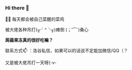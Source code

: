 ### Hi there 👋

👨‍💻 每天都会被自己菜醒的菜鸡

被大佬各种吊打(╥╯^╰╥)瘫倒 (；′⌒`)桑心

**蒟蒻果冻真的很好吃嘛？**

联系方式📫 ：洛谷私信，如果可以的话说不定能加微信/QQ（？

又是被大佬吊打一天呀(-v-
